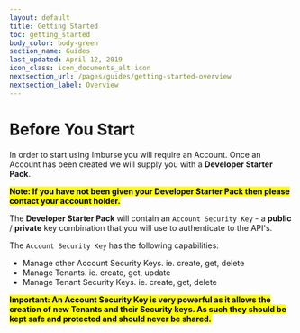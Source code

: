```yaml
---
layout: default
title: Getting Started
toc: getting_started
body_color: body-green
section_name: Guides
last_updated: April 12, 2019
icon_class: icon_documents_alt icon
nextsection_url: /pages/guides/getting-started-overview
nextsection_label: Overview
---
```

# Before You Start

In order to start using Imburse you will require an Account. Once an Account has been created we will supply you with a **Developer Starter Pack**.

**<mark>Note: If you have not been given your Developer Starter Pack then please contact your account holder.</mark>**

The **Developer Starter Pack** will contain an `Account Security Key` - a **public** / **private** key combination that you will use to authenticate to the API's.

The `Account Security Key` has the following capabilities:

- Manage other Account Security Keys. ie. create, get, delete
- Manage Tenants. ie. create, get, update
- Manage Tenant Security Keys. ie. create, get, delete

**<mark>Important: An Account Security Key is very powerful as it allows the creation of new Tenants and their Security keys. As such they should be kept safe and protected and should never be shared.</mark>**
